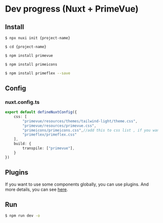 
# Dev progress (Nuxt + PrimeVue)

## Install

```bash
$ npx nuxi init {project-name}

$ cd {project-name}

$ npm install primevue

$ npm install primeicons

$ npm install primeflex --save
```

## Config

### nuxt.config.ts

```ts
export default defineNuxtConfig({
    css: [
        "primevue/resources/themes/tailwind-light/theme.css",
        "primevue/resources/primevue.css",
        "primeicons/primeicons.css",//add this to css list , if you want to use primeicons
        "primeflex/primeflex.css"
    ],
	build: {
		transpile: ["primevue"],
	}
})
```

## Plugins

If you want to use some components globally, you can use plugins.
And more details, you can see [here](https://primevue.org/megamenu/).

## Run

```bash
$ npm run dev -o
```
